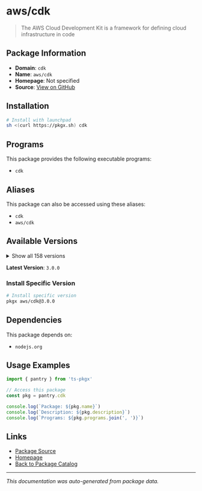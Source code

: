 # aws/cdk

> The AWS Cloud Development Kit is a framework for defining cloud infrastructure in code

## Package Information

- **Domain**: `cdk`
- **Name**: `aws/cdk`
- **Homepage**: Not specified
- **Source**: [View on GitHub](https://github.com/pkgxdev/pantry/tree/main/projects/aws.amazon.com/cdk/package.yml)

## Installation

```bash
# Install with launchpad
sh <(curl https://pkgx.sh) cdk
```

## Programs

This package provides the following executable programs:

- `cdk`

## Aliases

This package can also be accessed using these aliases:

- `cdk`
- `aws/cdk`

## Available Versions

<details>
<summary>Show all 158 versions</summary>

- `3.0.0`, `2.1017.1`, `2.1017.0`, `2.1016.1`, `2.1016.0`
- `2.1015.0`, `2.1014.0`, `2.1013.0`, `2.1012.0`, `2.1011.0`
- `2.1010.0`, `2.1009.0`, `2.1008.0`, `2.1007.0`, `2.1006.0`
- `2.1005.0`, `2.1004.0`, `2.1003.0`, `2.1002.0`, `2.1001.0`
- `2.1000.3`, `2.1000.2`, `2.1000.1`, `2.1000.0`, `2.179.0`
- `2.178.2`, `2.178.1`, `2.178.0`, `2.177.0`, `2.176.0`
- `2.175.1`, `2.175.0`, `2.174.1`, `2.174.0`, `2.173.4`
- `2.173.3`, `2.173.2`, `2.173.1`, `2.173.0`, `2.172.0`
- `2.171.1`, `2.171.0`, `2.170.0`, `2.169.0`, `2.168.0`
- `2.167.2`, `2.167.1`, `2.167.0`, `2.166.0`, `2.165.0`
- `2.164.1`, `2.164.0`, `2.163.1`, `2.163.0`, `2.162.1`
- `2.162.0`, `2.161.1`, `2.161.0`, `2.160.0`, `2.159.1`
- `2.159.0`, `2.158.0`, `2.157.0`, `2.156.0`, `2.155.0`
- `2.154.1`, `2.154.0`, `2.153.0`, `2.152.0`, `2.151.1`
- `2.151.0`, `2.150.0`, `2.149.0`, `2.148.1`, `2.148.0`
- `2.147.3`, `2.147.2`, `2.147.1`, `2.147.0`, `2.146.0`
- `2.145.0`, `2.144.0`, `2.143.1`, `2.143.0`, `2.142.1`
- `2.142.0`, `2.141.0`, `2.140.0`, `2.139.1`, `2.139.0`
- `2.138.0`, `2.137.0`, `2.136.1`, `2.136.0`, `2.135.0`
- `2.134.0`, `2.133.0`, `2.132.1`, `2.132.0`, `2.131.0`
- `2.130.0`, `2.129.0`, `2.128.0`, `2.127.0`, `2.126.0`
- `2.125.0`, `2.124.0`, `2.123.0`, `2.122.0`, `2.121.1`
- `2.121.0`, `2.120.0`, `2.119.0`, `2.118.0`, `2.117.0`
- `2.116.1`, `2.116.0`, `2.115.0`, `2.114.1`, `2.114.0`
- `2.113.0`, `2.112.0`, `2.111.0`, `2.110.1`, `2.110.0`
- `2.109.0`, `2.108.1`, `2.108.0`, `2.107.0`, `2.106.1`
- `2.106.0`, `2.105.0`, `2.104.0`, `2.103.1`, `2.103.0`
- `2.102.1`, `2.102.0`, `2.101.1`, `2.101.0`, `2.100.0`
- `2.99.1`, `2.99.0`, `2.98.0`, `2.97.1`, `2.97.0`
- `2.96.2`, `2.96.1`, `2.96.0`, `2.95.1`, `2.95.0`
- `2.94.0`, `2.93.0`, `2.92.0`, `2.91.0`, `2.90.0`
- `2.89.0`, `2.88.0`, `2.87.0`

</details>

**Latest Version**: `3.0.0`

### Install Specific Version

```bash
# Install specific version
pkgx aws/cdk@3.0.0
```

## Dependencies

This package depends on:

- `nodejs.org`

## Usage Examples

```typescript
import { pantry } from 'ts-pkgx'

// Access this package
const pkg = pantry.cdk

console.log(`Package: ${pkg.name}`)
console.log(`Description: ${pkg.description}`)
console.log(`Programs: ${pkg.programs.join(', ')}`)
```

## Links

- [Package Source](https://github.com/pkgxdev/pantry/tree/main/projects/aws.amazon.com/cdk/package.yml)
- [Homepage](#)
- [Back to Package Catalog](../package-catalog.md)

---

*This documentation was auto-generated from package data.*
